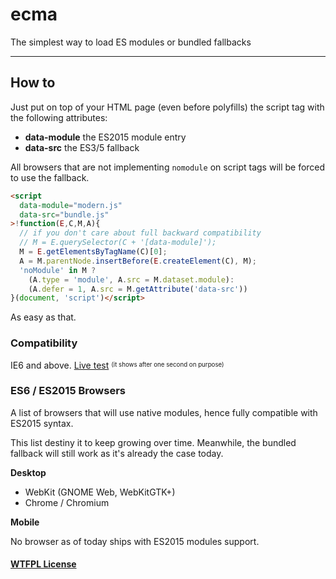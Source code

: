 # ecma
The simplest way to load ES modules or bundled fallbacks

- - -

## How to

Just put on top of your HTML page (even before polyfills) the script
tag with the following attributes:

  * **data-module** the ES2015 module entry
  * **data-src** the ES3/5 fallback

All browsers that are not implementing `nomodule` on script tags
will be forced to use the fallback.

```html
<script
  data-module="modern.js"
  data-src="bundle.js"
>!function(E,C,M,A){
  // if you don't care about full backward compatibility
  // M = E.querySelector(C + '[data-module]');
  M = E.getElementsByTagName(C)[0];
  A = M.parentNode.insertBefore(E.createElement(C), M);
  'noModule' in M ?
    (A.type = 'module', A.src = M.dataset.module):
    (A.defer = 1, A.src = M.getAttribute('data-src'))
}(document, 'script')</script>
```

As easy as that.


### Compatibility

IE6 and above. [Live test](https://webreflection.github.io/ecma/) <sup><sub>(it shows after one second on purpose)</sub></sup>

### ES6 / ES2015 Browsers

A list of browsers that will use native modules, hence fully compatible with ES2015 syntax.

This list destiny it to keep growing over time.
Meanwhile, the bundled fallback will still work as it's already the case today.

**Desktop**

  * WebKit (GNOME Web, WebKitGTK+)
  * Chrome / Chromium

**Mobile**

No browser as of today ships with ES2015 modules support.


#### [WTFPL License](https://en.wikipedia.org/wiki/WTFPL)
